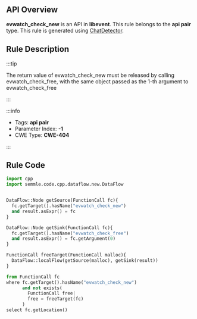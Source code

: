 ---
---


## API Overview
**evwatch_check_new** is an API in **libevent**. This rule belongs to the **api pair** type. This rule is generated using [ChatDetector](../../tools/ChatDetector).
## Rule Description

:::tip

The return value of evwatch_check_new must be released by calling evwatch_check_free, with the same object passed as the 1-th argument to evwatch_check_free

:::

:::info

- Tags: **api pair**
- Parameter Index: **-1**
- CWE Type: **CWE-404**

:::

## Rule Code
```python
import cpp
import semmle.code.cpp.dataflow.new.DataFlow


DataFlow::Node getSource(FunctionCall fc){
  fc.getTarget().hasName("evwatch_check_new")
  and result.asExpr() = fc
}

DataFlow::Node getSink(FunctionCall fc){
  fc.getTarget().hasName("evwatch_check_free")
  and result.asExpr() = fc.getArgument(0)
}

FunctionCall freeTarget(FunctionCall malloc){
  DataFlow::localFlow(getSource(malloc), getSink(result))
}

from FunctionCall fc
where fc.getTarget().hasName("evwatch_check_new")
      and not exists(
        FunctionCall free| 
        free = freeTarget(fc)
      )
select fc.getLocation()

```